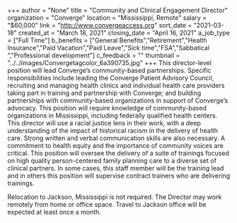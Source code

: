 +++
author = "None"
title = "Community and Clinical Engagement Director"
organization = "Converge"
location = "Mississippi, Remote"
salary = "$60,000"
link = "http://www.convergeaccess.org"
sort_date = "2021-03-18"
created_at = "March 18, 2021"
closing_date = "April 16, 2021"
a_job_type = ["Full Time"]
b_benefits = ["General Benefits","Retirement","Health Insurance","Paid Vacation","Paid Leave","Sick time","FSA","Sabbatical ","Professional development"]
c_feedback = ""
thumbnail = "../../images/Convergetagcolor_6a390735.jpg"
+++
This director-level position will lead Converge’s community-based partnerships. Specific responsibilities include leading the Converge Patient Advisory Council, recruiting and managing health clinics and individual health care providers taking part in training and partnership with Converge; and building partnerships with community-based organizations in support of Converge’s advocacy. This position will require knowledge of community-based organizations in Mississippi, including federally qualified health centers. This director will use a racial justice lens in their work, with a deep understanding of the impact of historical racism in the delivery of health care.  Strong written and verbal communication skills are also necessary. A commitment to health equity and the importance of community voices are critical. This position will oversee the delivery of a suite of trainings focused on high quality person-centered family planning care to a diverse set of clinical partners. In some cases, this staff member will be the training lead and in others this position will supervise contract trainers who are delivering trainings. 

Relocation to Jackson, Mississippi is not required. The Director may work remotely from home or office space. Travel to Jackson office will be expected at least once a month.